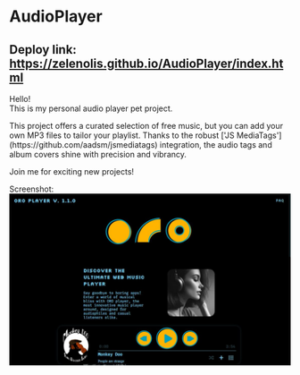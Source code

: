 # AudioPlayer

Deploy link: https://zelenolis.github.io/AudioPlayer/index.html
---
<p>Hello!<br>  
This is my personal audio player pet project.</p>

<p>This project offers a curated selection of free music, but you can add your own MP3 files to tailor your playlist.
Thanks to the robust ['JS MediaTags'](https://github.com/aadsm/jsmediatags) integration, the audio tags and album covers shine with precision and vibrancy.</p>

Join me for exciting new projects!

Screenshot:  
![screenshot](https://raw.githubusercontent.com/zelenolis/AudioPlayer/main/assets/screenshot.JPG "screenshot")
